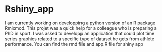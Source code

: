 # Rshiny_app

I am currently working on developping a python version of an R package Rmixmod. This projet was a quick help for a colleague who is preparing a PhD in sport.
 I was asked to developp an application that could plot time series graphics related to a specific type of dataset he gets from athlete performance. You can find the rmd file and app.R file for shiny app

 
